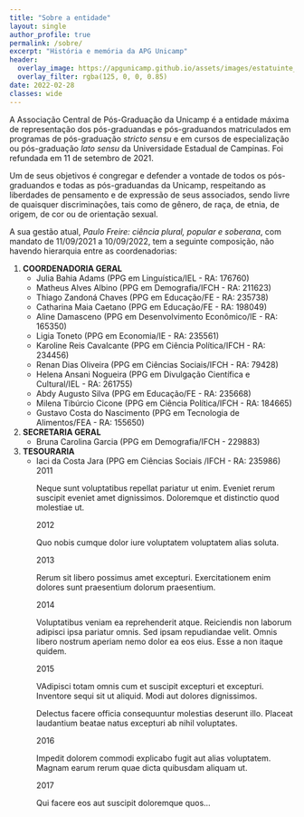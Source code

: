 ```yaml
---
title: "Sobre a entidade"
layout: single
author_profile: true
permalink: /sobre/
excerpt: "História e memória da APG Unicamp"
header:
  overlay_image: https://apgunicamp.github.io/assets/images/estatuinte_apg.jpg
  overlay_filter: rgba(125, 0, 0, 0.85)
date: 2022-02-28
classes: wide
---
```


A Associação Central de Pós-Graduação da Unicamp é a entidade máxima de representação dos pós-graduandas e pós-graduandos matriculados em programas de pós-graduação *stricto sensu* e em cursos de especialização ou pós-graduação *lato sensu* da Universidade Estadual de Campinas. Foi refundada em 11 de setembro de 2021.

Um de seus objetivos é congregar e defender a vontade de todos os pós-graduandos e todas as pós-graduandas da Unicamp, respeitando as liberdades de pensamento e de expressão de seus associados, sendo livre de quaisquer discriminações, tais como de gênero, de raça, de etnia, de origem, de cor ou de orientação sexual.

A sua gestão atual, *Paulo Freire: ciência plural, popular e soberana*, com mandato de 11/09/2021 a 10/09/2022, tem a seguinte composição, não havendo hierarquia entre as coordenadorias:

<ol>
  <li> <b>COORDENADORIA GERAL</b>
     <ul>  
     <li> Julia Bahia Adams (PPG em Linguística/IEL - RA: 176760) </li>
     <li> Matheus Alves Albino (PPG em Demografia/IFCH - RA: 211623) </li>
     <li> Thiago Zandoná Chaves (PPG em Educação/FE - RA: 235738) </li>
     <li> Catharina Maia Caetano (PPG em Educação/FE - RA: 198049) </li>
     <li> Aline Damasceno (PPG em Desenvolvimento Econômico/IE - RA: 165350) </li>
     <li> Ligia Toneto (PPG em Economia/IE - RA: 235561) </li>
     <li> Karoline Reis Cavalcante (PPG em Ciência Política/IFCH - RA: 234456) </li>
     <li> Renan Dias Oliveira (PPG em Ciências Sociais/IFCH - RA: 79428) </li>
     <li> Helena Ansani Nogueira (PPG em Divulgação Científica e Cultural/IEL - RA: 261755) </li>
     <li> Abdy Augusto Silva (PPG em Educação/FE - RA: 235668) </li>
     <li> Milena Tibúrcio Cicone (PPG em Ciência Política/IFCH - RA: 184665) </li>
     <li> Gustavo Costa do Nascimento (PPG em Tecnologia de Alimentos/FEA - RA: 155650) </li>
     </ul> 
  <li> <b>SECRETARIA GERAL</b>
    <ul>
      <li> Bruna Carolina Garcia (PPG em Demografia/IFCH - 229883) </li>
    </ul>   
  <li> <b>TESOURARIA</b>
    <ul>
      <li> Iaci da Costa Jara (PPG em Ciências Sociais /IFCH - RA: 235986) </li>
    </ul>  
<ol>

<div class="entries">
  <div class="entry">
    <div class="title">2011</div>
    <div class="body">
      <p>Neque sunt voluptatibus repellat pariatur ut enim. Eveniet rerum suscipit eveniet amet dignissimos. Doloremque et distinctio quod molestiae ut.</p>
    </div>
  </div>
  <div class="entry">
    <div class="title">2012</div>
    <div class="body">
      <p>Quo nobis cumque dolor iure voluptatem voluptatem alias soluta.</p>
    </div>
  </div>
  <div class="entry">
    <div class="title big">2013</div>
    <div class="body">
      <p>Rerum sit libero possimus amet excepturi. Exercitationem enim dolores sunt praesentium dolorum praesentium.</p>
    </div>
  </div>
  <div class="entry">
    <div class="title">2014</div>
    <div class="body">
      <p>Voluptatibus veniam ea reprehenderit atque. Reiciendis non laborum adipisci ipsa pariatur omnis. Sed ipsam repudiandae velit. Omnis libero nostrum aperiam nemo dolor ea eos eius. Esse a non itaque quidem.</p>
    </div>
  </div>
  <div class="entry">
    <div class="title">2015</div>
    <div class="body">
      <p>VAdipisci totam omnis cum et suscipit excepturi et excepturi. Inventore sequi sit ut aliquid. Modi aut dolores dignissimos.</p>
      <p>Delectus facere officia consequuntur molestias deserunt illo. Placeat laudantium beatae natus excepturi ab nihil voluptates.</p>
    </div>
  </div>
  <div class="entry">
    <div class="title big">2016</div>
    <div class="body">
      <p>Impedit dolorem commodi explicabo fugit aut alias voluptatem. Magnam earum rerum quae dicta quibusdam aliquam ut.</p>
    </div>
  </div>
  <div class="entry">
    <div class="title">2017</div>
    <div class="body">
      <p>Qui facere eos aut suscipit doloremque quos...</p>
    </div>
  </div>
</div>   